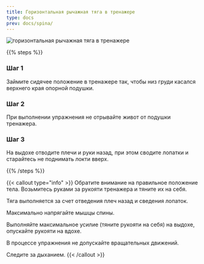 ```yaml
---
title: Горизонтальная рычажная тяга в тренажере
type: docs
prev: docs/spina/
---
```

![горизонтальная рычажная тяга в тренажере](https://github.com/user-attachments/assets/9a60b32b-20e3-439b-a5a7-949aabb36d7f)


{{% steps %}}

### Шаг 1
Займите сидячее положение в тренажере так, чтобы низ груди касался верхнего края опорной подушки.

### Шаг 2
При выполнении упражнения не отрывайте живот от подушки тренажера.

### Шаг 3
На выдохе отводите плечи и руки назад, при этом сводите лопатки и старайтесь не поднимать локти вверх.


{{% /steps %}}

{{< callout type="info" >}}
Обратите внимание на правильное положение тела. Возьмитесь руками за рукояти тренажера и тяните их на себя.

﻿﻿Тяга выполняется за счет отведения плеч назад и сведения лопаток.
  
Максимально напрягайте мышцы спины.

﻿﻿Выполняйте максимальное усилие (тяните рукояти на себя) на выдохе, опускайте рукояти на вдохе.
  
﻿﻿В процессе упражнения не допускайте вращательных движений.

﻿﻿Следите за дыханием.
{{< /callout >}}
